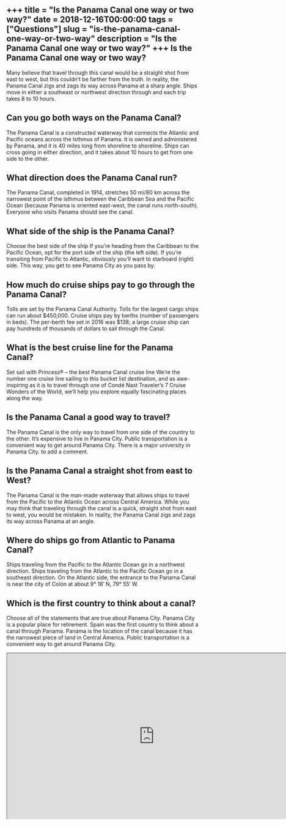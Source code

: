 +++
title = "Is the Panama Canal one way or two way?"
date = 2018-12-16T00:00:00
tags = ["Questions"]
slug = "is-the-panama-canal-one-way-or-two-way"
description = "Is the Panama Canal one way or two way?"
+++
Is the Panama Canal one way or two way?
---------------------------------------

Many believe that travel through this canal would be a straight shot from east to west, but this couldn’t be farther from the truth. In reality, the Panama Canal zigs and zags its way across Panama at a sharp angle. Ships move in either a southeast or northwest direction through and each trip takes 8 to 10 hours.

Can you go both ways on the Panama Canal?
-----------------------------------------

The Panama Canal is a constructed waterway that connects the Atlantic and Pacific oceans across the Isthmus of Panama. It is owned and administered by Panama, and it is 40 miles long from shoreline to shoreline. Ships can cross going in either direction, and it takes about 10 hours to get from one side to the other.

What direction does the Panama Canal run?
-----------------------------------------

The Panama Canal, completed in 1914, stretches 50 mi/80 km across the narrowest point of the isthmus between the Caribbean Sea and the Pacific Ocean (because Panama is oriented east-west, the canal runs north-south). Everyone who visits Panama should see the canal.

What side of the ship is the Panama Canal?
------------------------------------------

Choose the best side of the ship If you’re heading from the Caribbean to the Pacific Ocean, opt for the port side of the ship (the left side). If you’re transiting from Pacific to Atlantic, obviously you’ll want to starboard (right) side. This way, you get to see Panama City as you pass by.

How much do cruise ships pay to go through the Panama Canal?
------------------------------------------------------------

Tolls are set by the Panama Canal Authority. Tolls for the largest cargo ships can run about $450,000. Cruise ships pay by berths (number of passengers in beds). The per-berth fee set in 2016 was $138; a large cruise ship can pay hundreds of thousands of dollars to sail through the Canal.

What is the best cruise line for the Panama Canal?
--------------------------------------------------

Set sail with Princess® – the best Panama Canal cruise line We’re the number one cruise line sailing to this bucket list destination, and as awe-inspiring as it is to travel through one of Condé Nast Traveler’s 7 Cruise Wonders of the World, we’ll help you explore equally fascinating places along the way.

Is the Panama Canal a good way to travel?
-----------------------------------------

The Panama Canal is the only way to travel from one side of the country to the other. It’s expensive to live in Panama City. Public transportation is a convenient way to get around Panama City. There is a major university in Panama City. to add a comment.

Is the Panama Canal a straight shot from east to West?
------------------------------------------------------

The Panama Canal is the man-made waterway that allows ships to travel from the Pacific to the Atlantic Ocean across Central America. While you may think that traveling through the canal is a quick, straight shot from east to west, you would be mistaken. In reality, the Panama Canal zigs and zags its way across Panama at an angle.

Where do ships go from Atlantic to Panama Canal?
------------------------------------------------

Ships traveling from the Pacific to the Atlantic Ocean go in a northwest direction. Ships traveling from the Atlantic to the Pacific Ocean go in a southeast direction. On the Atlantic side, the entrance to the Panama Canal is near the city of Colón at about 9° 18′ N, 79° 55′ W.

Which is the first country to think about a canal?
--------------------------------------------------

Choose all of the statements that are true about Panama City. Panama City is a popular place for retirement. Spain was the first country to think about a canal through Panama. Panama is the location of the canal because it has the narrowest piece of land in Central America. Public transportation is a convenient way to get around Panama City.

<iframe allow="accelerometer; autoplay; clipboard-write; encrypted-media; gyroscope; picture-in-picture" allowfullscreen="" class="__youtube_prefs__  epyt-is-override  no-lazyload" data-no-lazy="1" data-origheight="433" data-origwidth="770" data-skipgform_ajax_framebjll="" height="433" id="_ytid_22820" loading="lazy" src="https://www.youtube.com/embed/iDo1vIBqi10?enablejsapi=1&autoplay=0&cc_load_policy=0&cc_lang_pref=&iv_load_policy=1&loop=0&modestbranding=0&rel=1&fs=1&playsinline=0&autohide=2&theme=dark&color=red&controls=1&" title="YouTube player" width="770"></iframe>